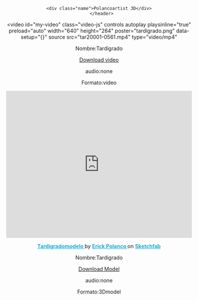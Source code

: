 <!DOCTYPE html>
</html>
<html lang="en">
<head>
    <meta charset="UTF-8">
    <meta http-equiv="X-UA-Compatible" content="IE=edge">
    <meta name="viewport" content="width=device-width, initial-scale=1.0">
    <link rel="stylesheet" href="polancoartist.css">
    <link rel="stylesheet" href="View.scss">
    <link href="https://vjs.zencdn.net/7.15.4/video-js.css" rel="stylesheet" />
    <link rel="stylesheet" href="normalize.css"> 
   
   
</head>
<body >
<header>
  

<!--este es tu contador-->

<div class="statistics"></div>
 
  
  
<!--aqui empieza tu pagina-->
 
  <!--perfil--> 
  <div class="perfil"></div>
      <!--Nombre-->      

    <div class="name">Polancoartist 3D</div>
       </header> 



<!--Galeria de videos va aqui-->
        

<video
id="my-video"
class="video-js"
controls
autoplay
playsinline="true"
preload="auto"
width="640"
height="264"
poster="tardigrado.png"
data-setup="{}"
source
src="tar20001-0561.mp4"
type="video/mp4"
></video>

<p loading="lazy">Nombre:<span loading="lazy">Tardigrado</span></p>
<p loading="lazy"><a class="btn" href="tar20001-0561.mp4" download>Download video</a> </p>
<p>audio:<span loading="lazy">none</span></p>
<p>Formato:<span loading="lazy">video</span></p>


  <div  class="responsive-sketchfab-embed-wrapper"style="text-align:center;" > 
    <iframe width="100%"
     height="400" 
    title="Tardigradomodelo"
     frameborder="0"    
    allowfullscreen mozallowfullscreen="true" 
    webkitallowfullscreen="true" allow="autoplay; fullscreen; xr-spatial-tracking" 
    xr-spatial-tracking execution-while-out-of-viewport execution-while-not-rendered web-share src="https://sketchfab.com/models/419ea711d5af40a4847dedbe35a53a0e/embed"> 
  </iframe> <p "style="font-size: 13px; font-weight: normal; margin: 5px; color: #4A4A4A;">
     <a href="https://sketchfab.com/3d-models/tardigradomodelo-419ea711d5af40a4847dedbe35a53a0e?utm_medium=embed&utm_campaign=share-popup&utm_content=419ea711d5af40a4847dedbe35a53a0e"
      target="_blank" 
      style="font-weight: bold; color: #1CAAD9;"> Tardigradomodelo </a> by 
      <a href="https://sketchfab.com/bizarrecartoon?utm_medium=embed&utm_campaign=share-popup&utm_content=419ea711d5af40a4847dedbe35a53a0e"
       target="_blank" 
       style="font-weight: bold; color: #1CAAD9;"> Erick Polanco </a> on 
       <a href="https://sketchfab.com?utm_medium=embed&utm_campaign=share-popup&utm_content=419ea711d5af40a4847dedbe35a53a0e"
        target="_blank"
         style="font-weight: bold; color: #1CAAD9;">Sketchfab</a></p></div>



<p loading="lazy">Nombre:<span loading="lazy">Tardigrado</span></p>
<p loading="lazy"><a class="btn" href="tardigradomodelo.fbx" download>Download Model</a> </p>
<p>audio:<span loading="lazy">none</span></p>
<p>Formato:<span loading="lazy">3Dmodel</span></p>




<!-- a link de empresas-->
<div class="responsive" loading="lazy">
<a class="link" href="https://www.facebook.com/drarmandopolanco" alt="Dr armando polanco"src="armandopolanco.png"  target="_blank" ></a>
<a class="link1" href="https://www.google.com/maps/place/Inemed+(Instituto+de+Especialidades+Medicas+del+Nordeste)/@19.2949631,-70.2570551,15z/data=!4m5!3m4!1s0x0:0xfac45d185715185!8m2!3d19.2949631!4d-70.2570551" alt="Dra Natasha ferreiras"  src="natashaferreiras.png" target="_blank" ></a>
<a class="link2" href="#" src="#" targhet="_blank" ></a>

</div>



<script src="polancoartists.js"></script>     

 </body>
</html>



                         
                                                       
                          
